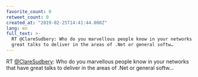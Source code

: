 ```yaml
---
favorite_count: 0
retweet_count: 0
created_at: "2019-02-25T14:41:44.000Z"
lang: en
full_text: >-
  RT @ClareSudbery: Who do you marvellous people know in your networks that have
  great talks to deliver in the areas of .Net or general softw…
---
```


RT [@ClareSudbery](https://twitter.com/ClareSudbery): Who do you marvellous
people know in your networks that have great talks to deliver in the areas of
.Net or general softw…
